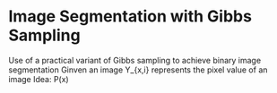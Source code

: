 # Image Segmentation with Gibbs Sampling
Use of a practical variant of Gibbs sampling to achieve binary image segmentation
Ginven an image
Y_{x,i} represents the pixel value of an image
Idea: P(x)
